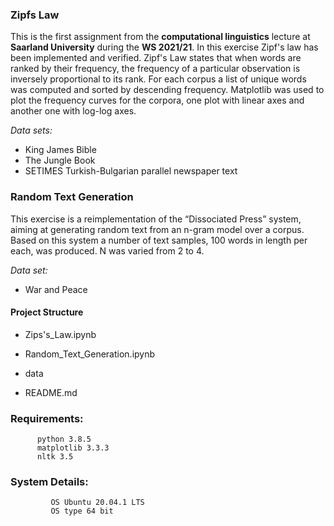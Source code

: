 ### Zipfs Law 

This is the first assignment from the **computational linguistics** lecture at **Saarland University** during the **WS 2021/21**. In this exercise Zipf's law has been implemented and verified. Zipf's Law states that when words are ranked by their frequency, the frequency of 
a particular observation is inversely proportional to its rank. For each corpus a list of unique words was computed and sorted by descending frequency. Matplotlib was used to plot the frequency curves for the corpora, one plot with linear axes and another one with log-log axes. 

*Data sets:*

- King James Bible 
- The Jungle Book 
- SETIMES Turkish-Bulgarian parallel newspaper text


### Random Text Generation

This exercise is a reimplementation of the “Dissociated Press” system, aiming at generating random text from an n-gram model over a corpus.
Based on this system a number of text samples, 100 words in length per each, was produced. N was varied from 2 to 4. 

*Data set:*

- War and Peace

#### Project Structure

 - Zips's_Law.ipynb

 - Random_Text_Generation.ipynb

 - data
 
 - README.md
 
 
### Requirements: 
          python 3.8.5
          matplotlib 3.3.3
          nltk 3.5
               
### System Details: 
        	 OS Ubuntu 20.04.1 LTS
 	         OS type 64 bit

